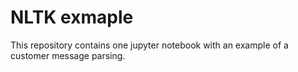 # NLTK exmaple

This repository contains one jupyter notebook with an example of a customer message parsing. 
